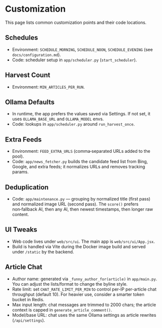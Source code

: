 # Customization

This page lists common customization points and their code locations.

## Schedules

- Environment: `SCHEDULE_MORNING`, `SCHEDULE_NOON`, `SCHEDULE_EVENING` (see `docs/configuration.md`).
- Code: scheduler setup in `app/scheduler.py` (`start_scheduler`).

## Harvest Count

- Environment: `MIN_ARTICLES_PER_RUN`.

## Ollama Defaults

- In runtime, the app prefers the values saved via Settings. If not set, it uses `OLLAMA_BASE_URL` and `OLLAMA_MODEL` envs.
- Code: lookups in `app/scheduler.py` around `run_harvest_once`.

## Extra Feeds

- Environment: `FEED_EXTRA_URLS` (comma‑separated URLs added to the pool).
- Code: `app/news_fetcher.py` builds the candidate feed list from Bing, Google, and extra feeds; it normalizes URLs and removes tracking params.

## Deduplication

- Code: `app/maintenance.py` — grouping by normalized title (first pass) and normalized image URL (second pass). The `score()` prefers non‑fallback AI, then any AI, then newest timestamps, then longer raw content.

## UI Tweaks

- Web code lives under `web/src/ui`. The main app is `web/src/ui/App.jsx`.
- Build is handled via Vite during the Docker image build and served under `/static` by the backend.

## Article Chat

- Author name: generated via `_funny_author_for(article)` in `app/main.py`. You can adjust the lists/format to change the byline style.
- Rate limit: set `CHAT_RATE_LIMIT_PER_MIN` to control per-IP per-article chat throughput (default 10). For heavier use, consider a smarter token bucket in Redis.
- Max input length: chat messages are trimmed to 2000 chars; the article context is capped in `generate_article_comment()`.
- Model/base URL: chat uses the same Ollama settings as article rewrites (`/api/settings`).

